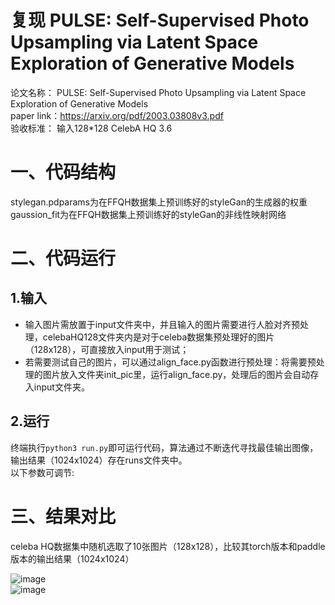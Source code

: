 # 复现  PULSE: Self-Supervised Photo Upsampling via Latent Space Exploration of Generative Models
论文名称： PULSE: Self-Supervised Photo Upsampling via Latent Space Exploration of Generative Models   
paper link：https://arxiv.org/pdf/2003.03808v3.pdf   
验收标准： 输入128*128  CelebA HQ 3.6

# 一、代码结构
stylegan.pdparams为在FFQH数据集上预训练好的styleGan的生成器的权重   
gaussion_fit为在FFQH数据集上预训练好的styleGan的非线性映射网络


# 二、代码运行
## 1.输入
+ 输入图片需放置于input文件夹中，并且输入的图片需要进行人脸对齐预处理，celebaHQ128文件夹内是对于celeba数据集预处理好的图片（128x128），可直接放入input用于测试；
+ 若需要测试自己的图片，可以通过align_face.py函数进行预处理：将需要预处理的图片放入文件夹init_pic里，运行align_face.py，处理后的图片会自动存入input文件夹。
## 2.运行
终端执行`python3 run.py`即可运行代码，算法通过不断迭代寻找最佳输出图像，输出结果（1024x1024）存在runs文件夹中。   
以下参数可调节:   

# 三、结果对比
celeba HQ数据集中随机选取了10张图片（128x128），比较其torch版本和paddle版本的输出结果（1024x1024） 
    

![image](https://tva1.sinaimg.cn/large/008i3skNgy1gtauf1g3upj30tj0gl0v3.jpg)  
![image](https://tva1.sinaimg.cn/large/008i3skNgy1gtaugks2zoj30ts0gjju6.jpg)   


